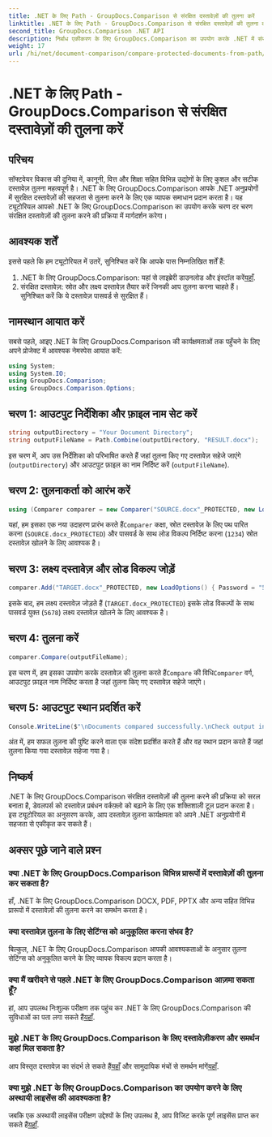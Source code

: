 ```yaml
---
title: .NET के लिए Path - GroupDocs.Comparison से संरक्षित दस्तावेज़ों की तुलना करें
linktitle: .NET के लिए Path - GroupDocs.Comparison से संरक्षित दस्तावेज़ों की तुलना करें
second_title: GroupDocs.Comparison .NET API
description: निर्बाध एकीकरण के लिए GroupDocs.Comparison का उपयोग करके .NET में संरक्षित दस्तावेज़ों की सहजता से तुलना करें। अपने दस्तावेज़ प्रबंधन वर्कफ़्लो को बढ़ाएँ।
weight: 17
url: /hi/net/document-comparison/compare-protected-documents-from-path/
---
```


# .NET के लिए Path - GroupDocs.Comparison से संरक्षित दस्तावेज़ों की तुलना करें

## परिचय
सॉफ्टवेयर विकास की दुनिया में, कानूनी, वित्त और शिक्षा सहित विभिन्न उद्योगों के लिए कुशल और सटीक दस्तावेज़ तुलना महत्वपूर्ण है। .NET के लिए GroupDocs.Comparison आपके .NET अनुप्रयोगों में सुरक्षित दस्तावेज़ों की सहजता से तुलना करने के लिए एक व्यापक समाधान प्रदान करता है। यह ट्यूटोरियल आपको .NET के लिए GroupDocs.Comparison का उपयोग करके चरण दर चरण संरक्षित दस्तावेज़ों की तुलना करने की प्रक्रिया में मार्गदर्शन करेगा।
## आवश्यक शर्तें
इससे पहले कि हम ट्यूटोरियल में उतरें, सुनिश्चित करें कि आपके पास निम्नलिखित शर्तें हैं:
1.  .NET के लिए GroupDocs.Comparison: यहां से लाइब्रेरी डाउनलोड और इंस्टॉल करें[यहाँ](https://releases.groupdocs.com/comparison/net/).
2. संरक्षित दस्तावेज़: स्रोत और लक्ष्य दस्तावेज़ तैयार करें जिनकी आप तुलना करना चाहते हैं। सुनिश्चित करें कि ये दस्तावेज़ पासवर्ड से सुरक्षित हैं।

## नामस्थान आयात करें
सबसे पहले, आइए .NET के लिए GroupDocs.Comparison की कार्यक्षमताओं तक पहुँचने के लिए अपने प्रोजेक्ट में आवश्यक नेमस्पेस आयात करें:
```csharp
using System;
using System.IO;
using GroupDocs.Comparison;
using GroupDocs.Comparison.Options;
```

## चरण 1: आउटपुट निर्देशिका और फ़ाइल नाम सेट करें
```csharp
string outputDirectory = "Your Document Directory";
string outputFileName = Path.Combine(outputDirectory, "RESULT.docx");
```
इस चरण में, आप उस निर्देशिका को परिभाषित करते हैं जहां तुलना किए गए दस्तावेज़ सहेजे जाएंगे (`outputDirectory`) और आउटपुट फ़ाइल का नाम निर्दिष्ट करें (`outputFileName`).
## चरण 2: तुलनाकर्ता को आरंभ करें
```csharp
using (Comparer comparer = new Comparer("SOURCE.docx"_PROTECTED, new LoadOptions(){ Password = "1234" }))
```
 यहां, हम इसका एक नया उदाहरण प्रारंभ करते हैं`Comparer` कक्षा, स्रोत दस्तावेज़ के लिए पथ पारित करना (`SOURCE.docx_PROTECTED`) और पासवर्ड के साथ लोड विकल्प निर्दिष्ट करना (`1234`) स्रोत दस्तावेज़ खोलने के लिए आवश्यक है।
## चरण 3: लक्ष्य दस्तावेज़ और लोड विकल्प जोड़ें
```csharp
comparer.Add("TARGET.docx"_PROTECTED, new LoadOptions() { Password = "5678" });
```
इसके बाद, हम लक्ष्य दस्तावेज़ जोड़ते हैं (`TARGET.docx_PROTECTED`) इसके लोड विकल्पों के साथ पासवर्ड युक्त (`5678`) लक्ष्य दस्तावेज़ खोलने के लिए आवश्यक है।
## चरण 4: तुलना करें
```csharp
comparer.Compare(outputFileName);
```
 इस चरण में, हम इसका उपयोग करके दस्तावेज़ की तुलना करते हैं`Compare` की विधि`Comparer` वर्ग, आउटपुट फ़ाइल नाम निर्दिष्ट करता है जहां तुलना किए गए दस्तावेज़ सहेजे जाएंगे।
## चरण 5: आउटपुट स्थान प्रदर्शित करें
```csharp
Console.WriteLine($"\nDocuments compared successfully.\nCheck output in {Directory.GetCurrentDirectory()}.");
```
अंत में, हम सफल तुलना की पुष्टि करने वाला एक संदेश प्रदर्शित करते हैं और वह स्थान प्रदान करते हैं जहां तुलना किया गया दस्तावेज़ सहेजा गया है।

## निष्कर्ष
.NET के लिए GroupDocs.Comparison संरक्षित दस्तावेज़ों की तुलना करने की प्रक्रिया को सरल बनाता है, डेवलपर्स को दस्तावेज़ प्रबंधन वर्कफ़्लो को बढ़ाने के लिए एक शक्तिशाली टूल प्रदान करता है। इस ट्यूटोरियल का अनुसरण करके, आप दस्तावेज़ तुलना कार्यक्षमता को अपने .NET अनुप्रयोगों में सहजता से एकीकृत कर सकते हैं।
## अक्सर पूछे जाने वाले प्रश्न
### क्या .NET के लिए GroupDocs.Comparison विभिन्न प्रारूपों में दस्तावेज़ों की तुलना कर सकता है?
हाँ, .NET के लिए GroupDocs.Comparison DOCX, PDF, PPTX और अन्य सहित विभिन्न प्रारूपों में दस्तावेज़ों की तुलना करने का समर्थन करता है।
### क्या दस्तावेज़ तुलना के लिए सेटिंग्स को अनुकूलित करना संभव है?
बिल्कुल, .NET के लिए GroupDocs.Comparison आपकी आवश्यकताओं के अनुसार तुलना सेटिंग्स को अनुकूलित करने के लिए व्यापक विकल्प प्रदान करता है।
### क्या मैं खरीदने से पहले .NET के लिए GroupDocs.Comparison आज़मा सकता हूँ?
 हां, आप उपलब्ध निःशुल्क परीक्षण तक पहुंच कर .NET के लिए GroupDocs.Comparison की सुविधाओं का पता लगा सकते हैं[यहाँ](https://releases.groupdocs.com/).
### मुझे .NET के लिए GroupDocs.Comparison के लिए दस्तावेज़ीकरण और समर्थन कहां मिल सकता है?
 आप विस्तृत दस्तावेज़ का संदर्भ ले सकते हैं[यहाँ](https://tutorials.groupdocs.com/comparison/net/) और सामुदायिक मंचों से समर्थन मांगें[यहाँ](https://forum.groupdocs.com/c/comparison/12).
### क्या मुझे .NET के लिए GroupDocs.Comparison का उपयोग करने के लिए अस्थायी लाइसेंस की आवश्यकता है?
 जबकि एक अस्थायी लाइसेंस परीक्षण उद्देश्यों के लिए उपलब्ध है, आप विजिट करके पूर्ण लाइसेंस प्राप्त कर सकते हैं[यहाँ](https://purchase.groupdocs.com/buy).